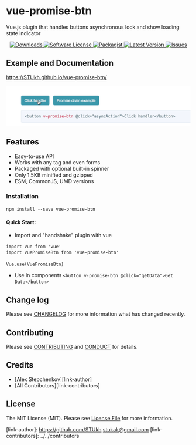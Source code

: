 # vue-promise-btn

Vue.js plugin that handles buttons asynchronous lock and show loading state indicator

<p align="center">
  <a href="https://npmjs.org/package/vue-promise-btn">
    <img src="https://img.shields.io/npm/dm/vue-promise-btn.svg?style=flat-square" alt="Downloads" />
  </a>
  <a href="LICENSE">
    <img src="https://img.shields.io/badge/license-MIT-brightgreen.svg?style=flat-square" alt="Software License" />
  </a>
  <a href="https://npmjs.org/package/vue-promise-btn">
    <img src="https://img.shields.io/npm/v/vue-promise-btn.svg?style=flat-square" alt="Packagist" />
  </a>
  <a href="https://github.com/STUkh <stukak@gmail.com>/vue-promise-btn/releases">
    <img src="https://img.shields.io/github/release/STUkh <stukak@gmail.com>/vue-promise-btn.svg?style=flat-square" alt="Latest Version" />
  </a>

  <a href="https://github.com/STUkh <stukak@gmail.com>/vue-promise-btn/issues">
    <img src="https://img.shields.io/github/issues/STUkh <stukak@gmail.com>/vue-promise-btn.svg?style=flat-square" alt="Issues" />
  </a>
</p>

## Example and Documentation
https://STUkh.github.io/vue-promise-btn/

<div style="text-align:center" align="center">
    <img src="example/example.gif" alt="vue-promise-btn">
</div>

## Features
- Easy-to-use API
- Works with any tag and even forms
- Packaged with optional built-in spinner
- Only 1.5KB minified and gzipped
- ESM, CommonJS, UMD versions

### Installation
```
npm install --save vue-promise-btn
```
#### Quick Start:
- Import and "handshake" plugin with vue
```
import Vue from 'vue'
import VuePromiseBtn from 'vue-promise-btn'

Vue.use(VuePromiseBtn)
```

- Use in components
``` <button v-promise-btn @click="getData">Get Data</button> ```

## Change log

Please see [CHANGELOG](CHANGELOG.md) for more information what has changed recently.

## Contributing

Please see [CONTRIBUTING](CONTRIBUTING.md) and [CONDUCT](CONDUCT.md) for details.

## Credits

- [Alex Stepchenkov][link-author]
- [All Contributors][link-contributors]

## License

The MIT License (MIT). Please see [License File](LICENSE.md) for more information.

[link-author]: https://github.com/STUkh <stukak@gmail.com>
[link-contributors]: ../../contributors
